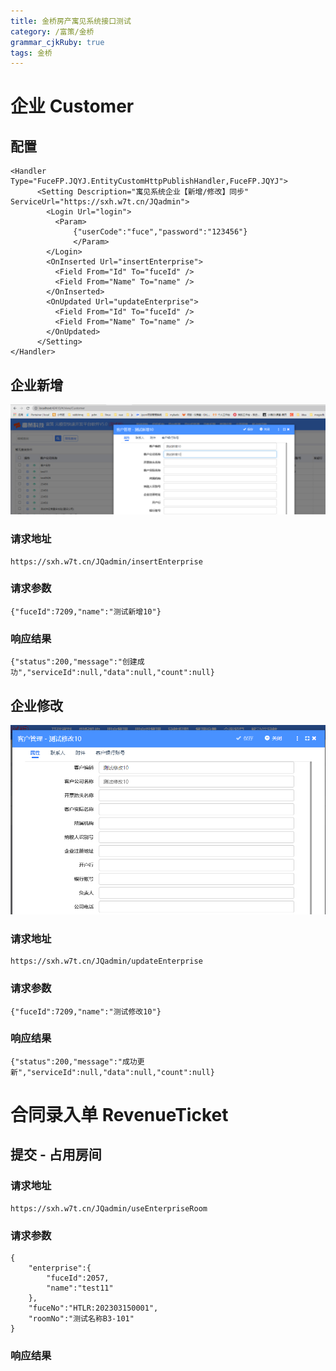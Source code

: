 ```yaml
---
title: 金桥房产寓见系统接口测试
category: /富策/金桥
grammar_cjkRuby: true
tags: 金桥
---
```

# 企业 Customer
## 配置
```tex?linenums
<Handler Type="FuceFP.JQYJ.EntityCustomHttpPublishHandler,FuceFP.JQYJ">
      <Setting Description="寓见系统企业【新增/修改】同步" ServiceUrl="https://sxh.w7t.cn/JQadmin">
        <Login Url="login">
          <Param>
              {"userCode":"fuce","password":"123456"}
              </Param>
        </Login>
        <OnInserted Url="insertEnterprise">
          <Field From="Id" To="fuceId" />
          <Field From="Name" To="name" />
        </OnInserted>
        <OnUpdated Url="updateEnterprise">
          <Field From="Id" To="fuceId" />
          <Field From="Name" To="name" />
        </OnUpdated>
      </Setting>
</Handler>
```
## 企业新增
![企业新增](./images/1678864895598.png)

### 请求地址
```text?linenums
https://sxh.w7t.cn/JQadmin/insertEnterprise
```
### 请求参数
```json?linenums
{"fuceId":7209,"name":"测试新增10"} 
```
### 响应结果
```json?linenums
{"status":200,"message":"创建成功","serviceId":null,"data":null,"count":null}
```
## 企业修改
![企业修改](./images/1678865556077.png)

### 请求地址
```text?linenums
https://sxh.w7t.cn/JQadmin/updateEnterprise
```
### 请求参数
```json?linenums
{"fuceId":7209,"name":"测试修改10"}
```
### 响应结果
```json?linenums
{"status":200,"message":"成功更新","serviceId":null,"data":null,"count":null}
```
# 合同录入单 RevenueTicket
## 提交 - 占用房间
### 请求地址
```text?linenums
https://sxh.w7t.cn/JQadmin/useEnterpriseRoom
```
### 请求参数
```json?linenums
{
    "enterprise":{
        "fuceId":2057,
        "name":"test11"
    },
    "fuceNo":"HTLR:202303150001",
    "roomNo":"测试名称B3-101"
}
```
### 响应结果
```json?linenums

```